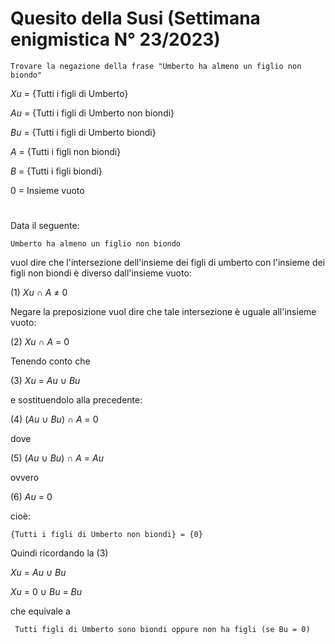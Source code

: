 # Quesito della Susi (Settimana enigmistica N° 23/2023)

```
Trovare la negazione della frase "Umberto ha almeno un figlio non biondo"
```

${Xu}$ = {Tutti i figli di Umberto}

${Au}$ = {Tutti i figli di Umberto non biondi}

${Bu}$ = {Tutti i figli di Umberto biondi}

${A}$ = {Tutti i figli non biondi}

${B}$ = {Tutti i figli biondi}

${0}$ = Insieme vuoto

# 

Data il seguente:
```
Umberto ha almeno un figlio non biondo
```

vuol dire che l'intersezione dell'insieme dei figli di umberto con l'insieme dei figli non biondi è diverso dall'insieme vuoto:

(1) ${Xu}$ $\cap$ ${A}$ $\neq$ ${0}$

Negare la preposizione vuol dire che tale intersezione è uguale all'insieme vuoto:

(2) ${Xu}$ $\cap$ ${A}$ = ${0}$

Tenendo conto che 

(3) ${Xu}$ = ${Au}$ $\cup$ ${Bu}$ 

e sostituendolo alla precedente:

(4) (${Au}$ $\cup$ ${Bu}$) $\cap$ ${A}$ = ${0}$

dove

(5) (${Au}$ $\cup$ ${Bu}$) $\cap$ ${A}$ = ${Au}$

ovvero

(6) ${Au}$ = ${0}$

cioè: 

```
{Tutti i figli di Umberto non biondi} = {0}
```

Quindi ricordando la (3)

${Xu}$ = ${Au}$ $\cup$ ${Bu}$ 

${Xu}$ = ${0}$ $\cup$ ${Bu}$ = ${Bu}$

che equivale a 

```
 Tutti figli di Umberto sono biondi oppure non ha figli (se Bu = 0)
```

